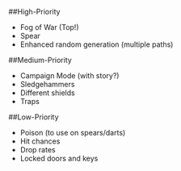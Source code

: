 ##High-Priority

* Fog of War (Top!)
* Spear
* Enhanced random generation (multiple paths)

##Medium-Priority

* Campaign Mode (with story?)
* Sledgehammers
* Different shields
* Traps

##Low-Priority

* Poison (to use on spears/darts)
* Hit chances
* Drop rates
* Locked doors and keys
